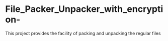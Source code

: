 # File_Packer_Unpacker_with_encryption-
This project provides the facility of packing and unpacking the regular files
